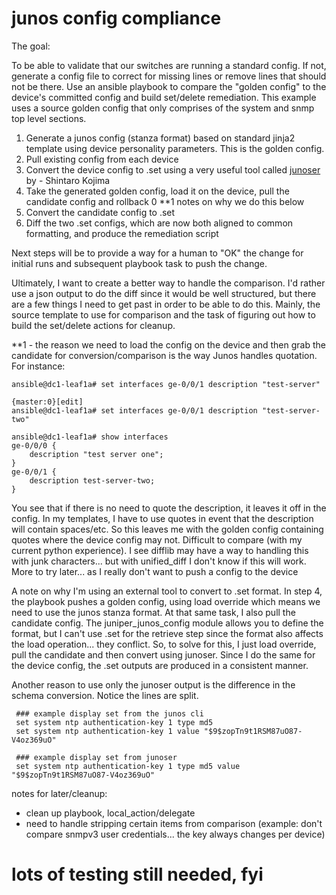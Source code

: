 # junos config compliance

The goal:

To be able to validate that our switches are running a standard config. If not, generate a config file to correct for missing lines or remove lines that should not be there. Use an ansible playbook to compare the "golden config" to the device's committed config and build set/delete remediation. This example uses a source golden config that only comprises of the system and snmp top level sections.

1. Generate a junos config (stanza format) based on standard jinja2 template using device personality parameters. This is the golden config.
2. Pull existing config from each device
3. Convert the device config to .set using a very useful tool called [junoser](https://github.com/codeout/junoser) by - Shintaro Kojima
4. Take the generated golden config, load it on the device, pull the candidate config and rollback 0    **1 notes on why we do this below
5. Convert the candidate config to .set
6. Diff the two .set configs, which are now both aligned to common formatting, and produce the remediation script

Next steps will be to provide a way for a human to "OK" the change for initial runs and subsequent playbook task to push the change.

Ultimately, I want to create a better way to handle the comparison. I'd rather use a json output to do the diff since it would be well structured, but there are a few things I need to get past in order to be able to do this. Mainly, the source template to use for comparison and the task of figuring out how to build the set/delete actions for cleanup.


**1 - the reason we need to load the config on the device and then grab the candidate for conversion/comparison is the way Junos handles quotation. For instance:

```
ansible@dc1-leaf1a# set interfaces ge-0/0/1 description "test-server"

{master:0}[edit]
ansible@dc1-leaf1a# set interfaces ge-0/0/1 description "test-server-two"

ansible@dc1-leaf1a# show interfaces
ge-0/0/0 {
    description "test server one";
}
ge-0/0/1 {
    description test-server-two;
}
```

You see that if there is no need to quote the description, it leaves it off in the config. In my templates, I have to use quotes in event that the description will contain spaces/etc. So this leaves me with the golden config containing quotes where the device config may not. Difficult to compare (with my current python experience). I see difflib may have a way to handling this with junk characters... but with unified_diff I don't know if this will work. More to try later... as I really don't want to push a config to the device

A note on why I'm using an external tool to convert to .set format. In step 4, the playbook pushes a golden config, using load override which means we need to use the junos stanza format. At that same task, I also pull the candidate config. The juniper_junos_config module allows you to define the format, but I can't use .set for the retrieve step since the format also affects the load operation... they conflict.  So, to solve for this, I just load override, pull the candidate and then convert using junoser. Since I do the same for the device config, the .set outputs are produced in a consistent manner.

Another reason to use only the junoser output is the difference in the schema conversion. Notice the lines are split.
```
 ### example display set from the junos cli
 set system ntp authentication-key 1 type md5
 set system ntp authentication-key 1 value "$9$zopTn9t1RSM87uO87-V4oz369uO"

 ### example display set from junoser
 set system ntp authentication-key 1 type md5 value "$9$zopTn9t1RSM87uO87-V4oz369uO"
```

notes for later/cleanup:
* clean up playbook, local_action/delegate
* need to handle stripping certain items from comparison (example: don't compare snmpv3 user credentials... the key always changes per device)

# lots of testing still needed, fyi
